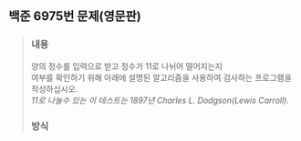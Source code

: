 ## 백준 6975번 문제(영문판)  

>### 내용
>양의 정수를 입력으로 받고 정수가 11로 나뉘어 떨어지는지  
>여부를 확인하기 위해 아래에 설명된 알고리즘을 사용하여 검사하는 프로그램을 작성하십시오.  
>_11로 나눌수 있는 이 테스트는_
>_1897년 Charles L. Dodgson(Lewis Carroll)._  
>  
>  
>  
>### 방식